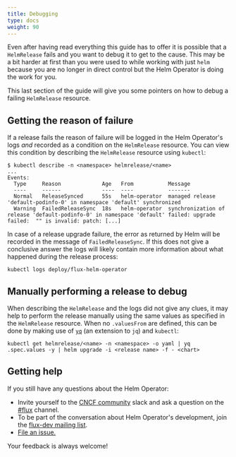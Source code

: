```yaml
---
title: Debugging
type: docs
weight: 90
---
```


Even after having read everything this guide has to offer it is possible that a
`HelmRelease` fails and you want to debug it to get to the cause. This may be
a bit harder at first than you were used to while working with just `helm`
because you are no longer in direct control but the Helm Operator is doing the
work for you.

This last section of the guide will give you some pointers on how to debug a
failing `HelmRelease` resource.

## Getting the reason of failure

If a release fails the reason of failure will be logged in the Helm Operator's
logs _and_ recorded as a condition on the `HelmRelease` resource. You can view
this condition by describing the `HelmRelease` resource using `kubectl`:

```console
$ kubectl describe -n <namespace> helmrelease/<name>
...
Events:
  Type     Reason             Age   From           Message
  ----     ------             ----  ----           -------
  Normal   ReleaseSynced      55s   helm-operator  managed release 'default-podinfo-0' in namespace 'default' synchronized
  Warning  FailedReleaseSync  18s   helm-operator  synchronization of release 'default-podinfo-0' in namespace 'default' failed: upgrade failed:  "" is invalid: patch: [...]
```

In case of a release upgrade failure, the error as returned by Helm will be
recorded in the message of `FailedReleaseSync`. If this does not give a
conclusive answer the logs will likely contain more information about what
happened during the release process:

```console
kubectl logs deploy/flux-helm-operator
```

## Manually performing a release to debug

When describing the `HelmRelease` and the logs did not give any clues, it may
help to perform the release manually using the same values as specified in the
`HelmRelease` resource. When no `.valuesFrom` are defined, this can be done
by making use of [`yq`](https://github.com/kislyuk/yq) (an extension to `jq`)
and `kubectl`:

```console
kubectl get helmrelease/<name> -n <namespace> -o yaml | yq .spec.values -y | helm upgrade -i <release name> -f - <chart>
```

## Getting help

If you still have any questions about the Helm Operator:

- Invite yourself to the <a href="https://slack.cncf.io" target="_blank">CNCF community</a>
  slack and ask a question on the [#flux](https://cloud-native.slack.com/messages/flux/)
  channel.
- To be part of the conversation about Helm Operator's development, join the
  [flux-dev mailing list](https://lists.cncf.io/g/cncf-flux-dev).
- [File an issue.](https://github.com/fluxcd/helm-operator/issues/new)

Your feedback is always welcome!